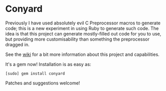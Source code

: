 # Conyard

Previously I have used absolutely evil C Preprocessor macros to generate code; this is a new experiment in using Ruby to generate such code. The idea is that this project can generate mostly-filled out code for you to use, but providing more customisability than something the preprocessor dragged in.

See the [wiki](https://github.com/NSError/Conyard/wiki) for a bit more information about this project and capabilities.

It's a gem now! Installation is as easy as:

    [sudo] gem install conyard

Patches and suggestions welcome!